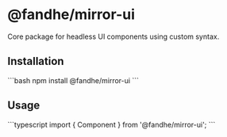 # @fandhe/mirror-ui

Core package for headless UI components using custom syntax.

## Installation

\`\`\`bash
npm install @fandhe/mirror-ui
\`\`\`

## Usage

\`\`\`typescript
import { Component } from '@fandhe/mirror-ui';
\`\`\`

